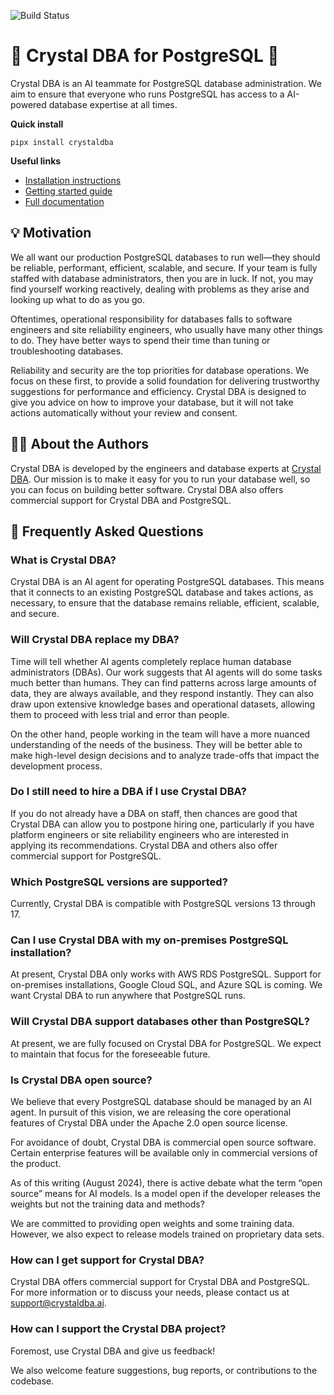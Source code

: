 ![Build Status](https://github.com/crystaldba/crystaldba/actions/workflows/build.yml/badge.svg)

# 🤖 Crystal DBA for PostgreSQL 🐘

Crystal DBA is an AI teammate for PostgreSQL database administration.
We aim to ensure that everyone who runs PostgreSQL has access to a AI-powered database expertise at all times.

**Quick install**

```
pipx install crystaldba
```

**Useful links**

- [Installation instructions](https://www.crystaldba.ai/docs/installation)
- [Getting started guide](https://www.crystaldba.ai/docs/getting-started)
- [Full documentation](https://www.crystaldba.ai/docs/)

## 💡 Motivation

We all want our production PostgreSQL databases to run well—they should be reliable, performant, efficient, scalable, and secure.
If your team is fully staffed with database administrators, then you are in luck.
If not, you may find yourself working reactively, dealing with problems as they arise and looking up what to do as you go.

Oftentimes, operational responsibility for databases falls to software engineers and site reliability engineers, who usually have many other things to do.
They have better ways to spend their time than tuning or troubleshooting databases.

Reliability and security are the top priorities for database operations.
We focus on these first, to provide a solid foundation for delivering trustworthy suggestions for performance and efficiency.
Crystal DBA is designed to give you advice on how to improve your database, but it will not take actions automatically without your review and consent.



## 🧑‍💻 About the Authors

Crystal DBA is developed by the engineers and database experts at [Crystal DBA](https://www.crystaldba.ai/).
Our mission is to make it easy for you to run your database well, so you can focus on building better software.
Crystal DBA also offers commercial support for Crystal DBA and PostgreSQL.


## 📖 Frequently Asked Questions

### What is Crystal DBA?

Crystal DBA is an AI agent for operating PostgreSQL databases.
This means that it connects to an existing PostgreSQL database and takes actions, as necessary, to ensure that the database remains reliable, efficient, scalable, and secure.


### Will Crystal DBA replace my DBA?

Time will tell whether AI agents completely replace human database administrators (DBAs).
Our work suggests that AI agents will do some tasks much better than humans.
They can find patterns across large amounts of data, they are always available, and they respond instantly.
They can also draw upon extensive knowledge bases and operational datasets, allowing them to proceed with less trial and error than people.

On the other hand, people working in the team will have a more nuanced understanding of the needs of the business.
They will be better able to make high-level design decisions and to analyze trade-offs that impact the development process.


### Do I still need to hire a DBA if I use Crystal DBA?

If you do not already have a DBA on staff, then chances are good that Crystal DBA can allow you to postpone hiring one, particularly if you have platform engineers or site reliability engineers who are interested in applying its recommendations.
Crystal DBA and others also offer commercial support for PostgreSQL.


### Which PostgreSQL versions are supported?

Currently, Crystal DBA is compatible with PostgreSQL versions 13 through 17.


### Can I use Crystal DBA with my on-premises PostgreSQL installation?

At present, Crystal DBA only works with AWS RDS PostgreSQL.
Support for on-premises installations, Google Cloud SQL, and Azure SQL is coming.
We want Crystal DBA to run anywhere that PostgreSQL runs.


### Will Crystal DBA support databases other than PostgreSQL?

At present, we are fully focused on Crystal DBA for PostgreSQL.
We expect to maintain that focus for the foreseeable future.


### Is Crystal DBA open source?

We believe that every PostgreSQL database should be managed by an AI agent.
In pursuit of this vision, we are releasing the core operational features of Crystal DBA under the Apache 2.0 open source license.

For avoidance of doubt, Crystal DBA is commercial open source software.
Certain enterprise features will be available only in commercial versions of the product.

As of this writing (August 2024), there is active debate what the term “open source” means for AI models.
Is a model open if the developer releases the weights but not the training data and methods?

We are committed to providing open weights and some training data.
However, we also expect to release models trained on proprietary data sets.


### How can I get support for Crystal DBA?

Crystal DBA offers commercial support for Crystal DBA and PostgreSQL.
For more information or to discuss your needs, please contact us at [support@crystaldba.ai](mailto:support@crystaldba.ai).


### How can I support the Crystal DBA project?

Foremost, use Crystal DBA and give us feedback!

We also welcome feature suggestions, bug reports, or contributions to the codebase.
